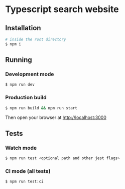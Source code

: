 # Typescript search website

## Installation

```sh
# inside the root directory
$ npm i
```

## Running

### Development mode

```sh
$ npm run dev
```

### Production build

```sh
$ npm run build && npm run start
```

Then open your browser at [http://localhost:3000](http://localhost:3000)

## Tests

### Watch mode

```sh
$ npm run test <optional path and other jest flags>
```

### CI mode (all tests)

```sh
$ npm run test:ci
```
